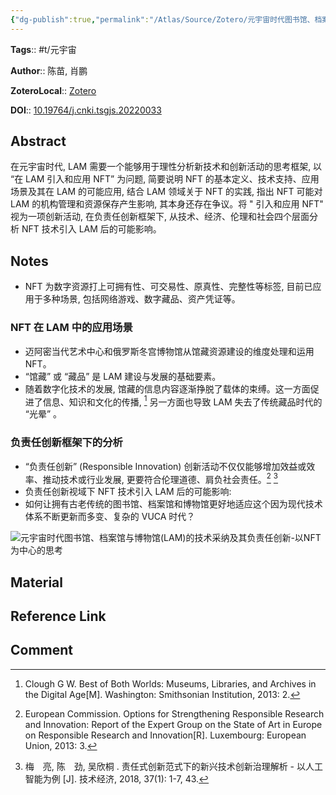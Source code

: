 ```yaml
---
{"dg-publish":true,"permalink":"/Atlas/Source/Zotero/元宇宙时代图书馆、档案馆与博物馆(LAM)的技术采纳及其负责任创新-以NFT为中心的思考/"}
---
```



**Tags**:: #t/元宇宙 

**Author**:: 陈苗, 肖鹏 

**ZoteroLocal**:: [Zotero](zotero://select/library/items/VA3MJ77K)

**DOI**:: [10.19764/j.cnki.tsgjs.20220033](https://kns.cnki.net/KCMS/detail/detail.aspx?dbcode=CJFD&dbname=CJFDLAST2022&filename=TSGJ202201016&v=)

## Abstract

在元宇宙时代, LAM 需要一个能够用于理性分析新技术和创新活动的思考框架, 以 “在 LAM 引入和应用 NFT” 为问题, 简要说明 NFT 的基本定义、技术支持、应用场景及其在 LAM 的可能应用, 结合 LAM 领域关于 NFT 的实践, 指出 NFT 可能对 LAM 的机构管理和资源保存产生影响, 其本身还存在争议。将 " 引入和应用 NFT" 视为一项创新活动, 在负责任创新框架下, 从技术、经济、伦理和社会四个层面分析 NFT 技术引入 LAM 后的可能影响。

## Notes

- NFT 为数字资源打上可拥有性、可交易性、原真性、完整性等标签, 目前已应用于多种场景, 包括网络游戏、数字藏品、资产凭证等。

### NFT 在 LAM 中的应用场景

- 迈阿密当代艺术中心和俄罗斯冬宫博物馆从馆藏资源建设的维度处理和运用 NFT。
- “馆藏” 或 “藏品” 是 LAM 建设与发展的基础要素。
- 随着数字化技术的发展, 馆藏的信息内容逐渐挣脱了载体的束缚。这一方面促进了信息、知识和文化的传播, [^1] 另一方面也导致 LAM 失去了传统藏品时代的 “光晕” 。

### 负责任创新框架下的分析

- “负责任创新” (Responsible Innovation) 创新活动不仅仅能够增加效益或效率、推动技术或行业发展, 更要符合伦理道德、肩负社会责任。[^2] [^3]
- 负责任创新视域下 NFT 技术引入 LAM 后的可能影响: 
- 如何让拥有古老传统的图书馆、档案馆和博物馆更好地适应这个因为现代技术体系不断更新而多变、复杂的 VUCA 时代？

![元宇宙时代图书馆、档案馆与博物馆(LAM)的技术采纳及其负责任创新-以NFT为中心的思考](https://img.ractive.site/ominivore/i/2024-07/1a880f8f5ec9d0ef3639d91e6b3f74ea.png)

## Material

## Reference Link

## Comment

[^1]: Clough G W. Best of Both Worlds: Museums, Libraries, and Archives in the Digital Age[M]. Washington: Smithsonian Institution, 2013: 2.
[^2]: European Commission. Options for Strengthening Responsible Research and Innovation: Report of the Expert Group on the State of Art in Europe on Responsible Research and Innovation[R]. Luxembourg: European Union, 2013: 3.
[^3]: 梅　亮, 陈　劲, 吴欣桐 . 责任式创新范式下的新兴技术创新治理解析 - 以人工智能为例 [J]. 技术经济, 2018, 37(1): 1-7, 43.
